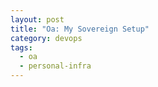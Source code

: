 ```yaml
---
layout: post
title: "Oa: My Sovereign Setup"
category: devops
tags:
  - oa
  - personal-infra
---
```

